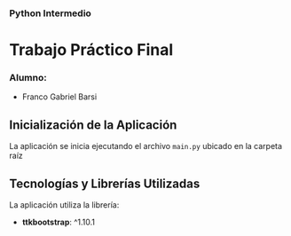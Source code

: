 ### Python Intermedio
# Trabajo Práctico Final

### Alumno:
 - Franco Gabriel Barsi


## Inicialización de la Aplicación 

La aplicación se inicia ejecutando el archivo `main.py` ubicado en la carpeta raíz


## Tecnologías y Librerías Utilizadas

La aplicación utiliza la librería:

- **ttkbootstrap**: ^1.10.1 
